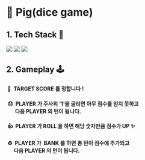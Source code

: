 # 🐷 Pig(dice game) 

## 1. Tech Stack 👀
<img src="https://img.shields.io/badge/html-E34F26?style=for-the-badge&logo=html5&logoColor=white">
<img src="https://img.shields.io/badge/css-1572B6?style=for-the-badge&logo=css3&logoColor=white">
<img src="https://img.shields.io/badge/javascript-F7DF1E?style=for-the-badge&logo=javascript&logoColor=black">

## 2. Gameplay 🕹

#### &nbsp;🔮 &nbsp;TARGET SCORE 를 정합니다 !<br>
#### &nbsp;😞 &nbsp;PLAYER 가 주사위 ‘1’을 굴리면 아무 점수를 얻지 못하고<br>&nbsp;&nbsp;&nbsp;&nbsp;&nbsp;&nbsp;&nbsp;다음 PLAYER 의 턴이 됩니다.<br>
#### &nbsp;👍 &nbsp;PLAYER 가 ROLL 을 하면  해당 숫자만큼 점수가 UP ✨<br>
#### &nbsp;♻️ &nbsp;PLAYER 가 &nbsp;BANK 를 하면 총 턴이 점수에 추가되고 <br>&nbsp;&nbsp;&nbsp;&nbsp;&nbsp;&nbsp;다음 PLAYER 의 턴이 됩니다.
